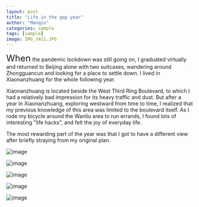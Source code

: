 ```yaml
---
layout: post
title: "Life in the gap year"
author: "Manqiu"
categories: sample
tags: [sample]
image: IMG_3411.JPG
---
```


<span style="font-size:24px;">When</span> the pandemic lockdown was still going on, I graduated virtually and returned to Beijing alone with two suitcases, wandering around Zhongguancun and looking for a place to settle down. I lived in Xiaonanzhuang for the whole following year.   


Xiaonanzhuang is located beside the West Third Ring Boulevard, to which I had a relatively bad impression for its heavy traffic and dust. But after a year in Xiaonanzhuang, exploring westward from time to time, I realized that my previous knowledge of this area was limited to the boulevard itself. As I rode my bicycle around the Wanliu area to run errands, I found lots of interesting "life hacks", and felt the joy of everyday life.  


The most rewarding part of the year was that I got to have a different view after briefly straying from my original plan.  





![image](/photo/assets/img/xnz_p_1.jpg)

![image](/photo/assets/img/xnz_p_2.jpg)

![image](/photo/assets/img/xnz_p_3.jpg)

![image](/photo/assets/img/xnz_p_4.jpg)

![image](/photo/assets/imgxnz_p_5.jpg)




